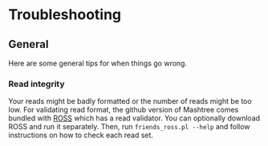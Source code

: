 # Troubleshooting

## General

Here are some general tips for when things go wrong.

### Read integrity

Your reads might be badly formatted or the number of reads might be too low.
For validating read format, the github version of Mashtree comes bundled 
with [ROSS](https://github.com/lskatz/ross) which has a read validator. You can optionally download
ROSS and run it separately.
Then, run `friends_ross.pl --help` and follow instructions on how to check
each read set.  

